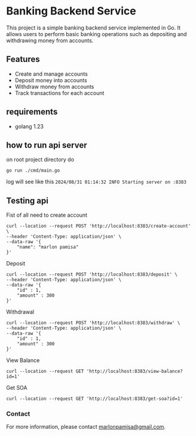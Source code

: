 # Banking Backend Service

This project is a simple banking backend service implemented in Go. It allows users to perform basic banking operations such as depositing and withdrawing money from accounts.

## Features

- Create and manage accounts
- Deposit money into accounts
- Withdraw money from accounts
- Track transactions for each account

## requirements
- golang 1.23

## how to run api server
on root project directory do
```
go run ./cmd/main.go
```

log will see like this
``
2024/08/31 01:14:32 INFO Starting server on :8383
``

## Testing api

Fist of all need to create account
```
curl --location --request POST 'http://localhost:8383/create-account' \
--header 'Content-Type: application/json' \
--data-raw '{
    "name": "marlon pamisa"
}'
```

Deposit
```
curl --location --request POST 'http://localhost:8383/deposit' \
--header 'Content-Type: application/json' \
--data-raw '{
    "id" : 1,
    "amount" : 300
}'
```

Withdrawal
```
curl --location --request POST 'http://localhost:8383/withdraw' \
--header 'Content-Type: application/json' \
--data-raw '{
    "id" : 1,
    "amount" : 300
}'
```

View Balance
```
curl --location --request GET 'http://localhost:8383/view-balance?id=1'
```

Get SOA
```
curl --location --request GET 'http://localhost:8383/get-soa?id=1'
```

### Contact
For more information, please contact marlonpamisa@gmail.com.